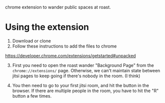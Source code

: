 chrome extension to wander public spaces at roast.

# Using the extension

1. Download or clone 
2. Follow these instructions to add the files to chrome

https://developer.chrome.com/extensions/getstarted#unpacked

3. First you need to open the roast wander "Background Page" from the `chrome://extensions/` page. Otherwise, we can't maintain state between jitsi pages to keep going if there's nobody in the room. (I think)

4. You then need to go to your first jitsi room, and hit the button in the browser. If there are multiple people in the room, you have to hit the "R" button a few times.
